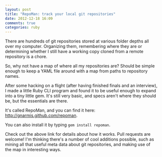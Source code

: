 ```yaml
---
layout: post
title: "RepoMan: track your local git repositories"
date: 2012-12-18 16:09
comments: true
categories: ruby
---
```


There are hundreds of git repositories stored at various folder depths all over
my computer. Organizing them, remembering where they are or determining whether
I still have a working copy cloned from a remote repository is a chore.

So, why not have a map of where all my repositories are? Should be simple
enough to keep a YAML file around with a map from paths to repository names.

After some hacking on a flight (after having finished finals and an interview),
I made a little Ruby CLI program and found it to be useful enough to expand into
a tiny little gem. It's still very basic, and specs aren't where they should be,
but the essentials are there.

It's called RepoMan, and you can find it here:
http://gnarmis.github.com/repoman.

You can also install it by typing `gem install repoman`.

Check out the above link for details about how it works. Pull requests are
welcome! I'm thinking there's a number of cool additions possible, such as
mining all that useful meta data about git repositories, and making use of the
map in interesting ways.
